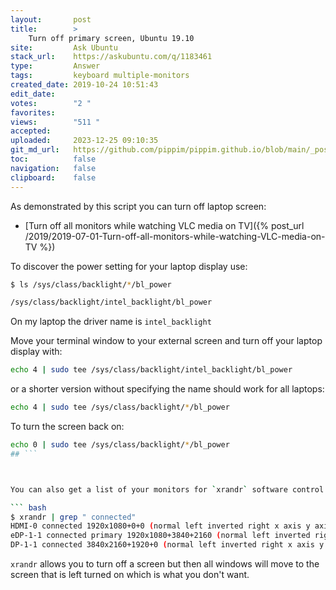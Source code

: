 ```yaml
---
layout:       post
title:        >
    Turn off primary screen, Ubuntu 19.10
site:         Ask Ubuntu
stack_url:    https://askubuntu.com/q/1183461
type:         Answer
tags:         keyboard multiple-monitors
created_date: 2019-10-24 10:51:43
edit_date:    
votes:        "2 "
favorites:    
views:        "511 "
accepted:     
uploaded:     2023-12-25 09:10:35
git_md_url:   https://github.com/pippim/pippim.github.io/blob/main/_posts/2019/2019-10-24-Turn-off-primary-screen_-Ubuntu-19.10.md
toc:          false
navigation:   false
clipboard:    false
---
```


As demonstrated by this script you can turn off laptop screen:

- [Turn off all monitors while watching VLC media on TV]({% post_url /2019/2019-07-01-Turn-off-all-monitors-while-watching-VLC-media-on-TV %})



To discover the power setting for your laptop display use:

``` bash
$ ls /sys/class/backlight/*/bl_power

/sys/class/backlight/intel_backlight/bl_power
```

On my laptop the driver name is `intel_backlight`

Move your terminal window to your external screen and turn off your laptop display with:

``` bash
echo 4 | sudo tee /sys/class/backlight/intel_backlight/bl_power
```

or a shorter version without specifying the name should work for all laptops:

``` bash
echo 4 | sudo tee /sys/class/backlight/*/bl_power
```

To turn the screen back on:

``` bash
echo 0 | sudo tee /sys/class/backlight/*/bl_power
## ```



You can also get a list of your monitors for `xrandr` software control:

``` bash
$ xrandr | grep " connected"
HDMI-0 connected 1920x1080+0+0 (normal left inverted right x axis y axis) 1107mm x 623mm
eDP-1-1 connected primary 1920x1080+3840+2160 (normal left inverted right x axis y axis) 382mm x 215mm
DP-1-1 connected 3840x2160+1920+0 (normal left inverted right x axis y axis) 1600mm x 900mm
```

`xrandr` allows you to turn off a screen but then all windows will move to the screen that is left turned on which is what you don't want.

